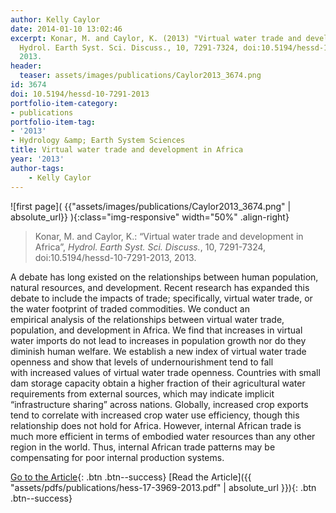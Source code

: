 ```yaml
---
author: Kelly Caylor
date: 2014-01-10 13:02:46
excerpt: Konar, M. and Caylor, K. (2013) "Virtual water trade and development in Africa",
  Hydrol. Earth Syst. Sci. Discuss., 10, 7291-7324, doi:10.5194/hessd-10-7291-2013,
  2013.
header:
  teaser: assets/images/publications/Caylor2013_3674.png
id: 3674
doi: 10.5194/hessd-10-7291-2013
portfolio-item-category:
- publications
portfolio-item-tag:
- '2013'
- Hydrology &amp; Earth System Sciences
title: Virtual water trade and development in Africa
year: '2013'
author-tags:
    - Kelly Caylor
---
```


![first page]( {{"assets/images/publications/Caylor2013_3674.png" | absolute_url}} ){:class="img-responsive" width="50%" .align-right}

> Konar, M. and Caylor, K.: “Virtual water trade and development in Africa”, _Hydrol. Earth Syst. Sci. Discuss._, 10, 7291-7324, doi:10.5194/hessd-10-7291-2013, 2013.


A debate has long existed on the relationships between human population, natural resources, and development. Recent research has expanded this debate to include the impacts of trade; specifically, virtual water trade, or the water footprint of traded commodities. We conduct an empirical analysis of the relationships between virtual water trade, population, and development in Africa. We find that increases in virtual water imports do not lead to increases in population growth nor do they diminish human welfare. We establish a new index of virtual water trade openness and show that levels of undernourishment tend to fall with increased values of virtual water trade openness. Countries with small dam storage capacity obtain a higher fraction of their agricultural water requirements from external sources, which may indicate implicit “infrastructure sharing” across nations. Globally, increased crop exports tend to correlate with increased crop water use efficiency, though this relationship does not hold for Africa. However, internal African trade is much more efficient in terms of embodied water resources than any other region in the world. Thus, internal African trade patterns may be compensating for poor internal production systems.


[Go to the Article](http://www.hydrol-earth-syst-sci.net/17/3969/2013/hess-17-3969-2013.html){: .btn .btn--success} [Read the Article]({{ "assets/pdfs/publications/hess-17-3969-2013.pdf" | absolute_url }}){: .btn .btn--success}